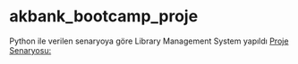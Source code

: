 # akbank_bootcamp_proje
Python ile verilen senaryoya göre Library Management System  yapıldı
[Proje Senaryosu:]()

